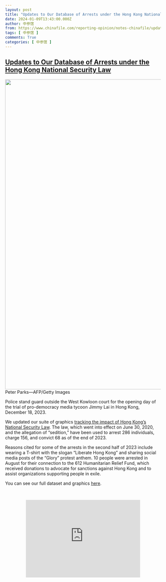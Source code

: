 ```yaml
---
layout: post
title: "Updates to Our Database of Arrests under the Hong Kong National Security Law"
date: 2024-01-09T13:43:00.000Z
author: 中参馆
from: https://www.chinafile.com/reporting-opinion/notes-chinafile/updates-our-database-of-arrests-under-hong-kong-national-security
tags: [ 中参馆 ]
comments: True
categories: [ 中参馆 ]
---
```

<!--1704807780000-->
[Updates to Our Database of Arrests under the Hong Kong National Security Law](https://www.chinafile.com/reporting-opinion/notes-chinafile/updates-our-database-of-arrests-under-hong-kong-national-security)
------

<div>
<div class="view view-featured-photo view-id-featured_photo view-display-id-panel_pane_1 visual-box view-dom-id-76fb3cf83c5749a949a34701f6b00c5e">                  <div class="content view-content">        <div class="views-row views-row-1">        <div class="views-field views-field-field-common-featured-photo">        <div class="field-content"><a href="https://www.chinafile.com/sites/default/files/assets/images/article/featured/55131_sm.jpg" title="Updates to Our Database of Arrests under the Hong Kong National Security Law" class="colorbox" data-colorbox-gallery="gallery-node-55131-ZdXA7ROm5Hg" data-cbox-img-attrs="{"title": "", "alt": ""}"><img src="https://www.chinafile.com/sites/default/files/styles/large/public/assets/images/article/featured/55131_sm.jpg?itok=9DKp2ytz" width="1500" height="999" alt title referrerpolicy="no-referrer"></a></div>  </div>    <div>        <div class="photo-credit">Peter Parks—AFP/Getty Images</div>  </div>    <div>        <div class="photo-caption"><p>Police stand guard outside the West Kowloon court for the opening day of the trial of pro-democracy media tycoon Jimmy Lai in Hong Kong, December 18, 2023.</p></div>  </div>  </div>    </div>            </div>            <div class="content">    <div class="field field-name-body field-type-text-with-summary field-label-hidden">      <p>We updated our suite of graphics <a href="https://www.chinafile.com/tracking-impact-of-hong-kongs-national-security-law">tracking the impact of Hong Kong’s National Security Law</a>. The law, which went into effect on June 30, 2020, and the allegation of “sedition,” have been used to arrest 286 individuals, charge 156, and convict 68 as of the end of 2023. </p><p>Reasons cited for some of the arrests in the second half of 2023 include wearing a T-shirt with the slogan “Liberate Hong Kong” and sharing social media posts of the “Glory” protest anthem. 10 people were arrested in August for their connection to the 612 Humanitarian Relief Fund, which received donations to advocate for sanctions against Hong Kong and to assist organizations supporting people in exile. </p><p>You can see our full dataset and graphics <a href="https://www.chinafile.com/node/53636">here</a>.</p><p> </p><p align="center"><iframe style="overflow: hidden;" src="https://jessicachinafile.github.io/viz/NSL/top_level_stats.html" frameborder="0" width="370" height="250"></iframe></p>  </div>  </div>
</div>
